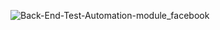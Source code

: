 
![Back-End-Test-Automation-module_facebook](https://github.com/user-attachments/assets/7909234b-3a15-4032-b820-0325e782fc4c)
